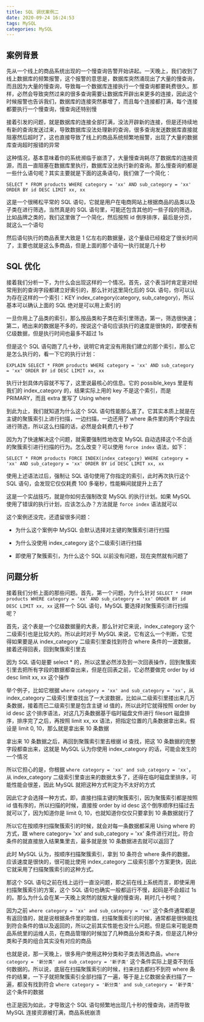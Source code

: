 ```yaml
---
title: SQL 调优案例二
date: 2020-09-24 16:24:53
tags: MySQL
categories: MySQL
---
```


## 案例背景

先从一个线上的商品系统出现的一个慢查询告警开始讲起。一天晚上，我们收到了线上数据库的频繁报警，这个报警的意思是，数据库突然涌现出了大量的慢查询，而且因为大量的慢查询，导致每一个数据库连接执行一个慢查询都要耗费很久。那样，必然会导致突然过来的很多查询需要让数据库开辟出来更多的连接，因此这个时候报警也告诉我们，数据库的连接突然暴增了，而且每个连接都打满，每个连接都要执行一个慢查询，慢查询还特别慢



接着引发的问题，就是数据库的连接全部打满，没法开辟新的连接，但是还持续地有新的查询发送过来，导致数据库没法处理新的查询，很多查询发送数据库直接就阻塞然后超时了，这也直接导致了线上的商品系统频繁地报警，出现了大量的数据库查询超时报错的异常



这种情况，基本意味着你的系统濒临于崩溃了，大量慢查询耗尽了数据库的连接资源，而且一直阻塞在数据库里执行，数据库没法执行新的查询。那么慢查询的都是一些什么语句呢？其实主要就是下面的这条语句，我们做了一个简化：

```mysql
SELECT * FROM products WHERE category = 'xx' AND sub_category = 'xx' ORDER BY id DESC LIMIT xx, xx
```



这是一个很稀松平常的 SQL 语句，它就是用户在电商网站上根据商品的品类以及子类在进行筛选，当然真是的 SQL 语句里，可能还包含其他的一些子段的筛选，比如品牌之类的，我们这里做了一个简化，然后按照 id 倒序排序，最后是分页，就这么一个语句



然后语句执行的商品表里大致是 1 亿左右的数据量，这个量级已经稳定了很长时间了，主要也就是这么多商品，但是上面的那个语句一执行就是几十秒



## SQL 优化

接着我们分析一下，为什么会出现这样的一个情况。首先，这个表当时肯定是对经常用到的查询字段都建立好索引的，那么针对这里简化后的 SQL 语句，你可以认为存在这样的一个索引：KEY index_category(category, sub_category)，所以基本可以确认上面的 SQL 绝对是可以用上索引的



一旦你用上了品类的索引，那么按品类和子类在索引里筛选，第一，筛选很快速；第二，晒出来的数据是不多的，按说这个语句应该执行的速度是很快的，即使表有亿级数据，但是执行时间也最多不超过 1s



但是这个 SQL 语句跑了几十秒，说明它肯定没有用我们建立的那个索引，那么它是怎么执行的，看一下它的执行计划：

```mysql
EXPLAIN SELECT * FROM products WHERE category = 'xx' AND sub_category = 'xx' ORDER BY id DESC LIMIT xx, xx
```



执行计划具体内容就不写了，这里说最核心的信息。它的 possible_keys 里是有我们的 index_category 的，结果实际上用的 key 不是这个索引，而是 PRIMARY，而且 extra 里写了 Using where



到此为止，我们就知道为什么这个 SQL 语句性能那么差了。它其实本质上就是在主键的聚簇索引上进行扫描，一边扫描，一边还用了 where 条件里的两个字段去进行筛选，所以这么扫描的话，必然是会耗费几十秒了



因为为了快速解决这个问题，就需要强制性地改变 MySQL 自动选择这个不合适的聚簇索引进行扫描的行为。怎么改变？可以使用 `force index` 语法，如下：

```mysql
SELECT * FROM products FORCE INDEX(index_category) WHERE category = 'xx' AND sub_category = 'xx' ORDER BY id DESC LIMIT xx, xx
```



使用上述语法过后，强制让 SQL 语句使用了你指定的索引，此时再次执行这个 SQL 语句，会发现它仅仅耗费 100 多毫秒，性能瞬间就提升上去了



这是一个实战技巧，就是你如何去强制改变 MySQL 的执行计划。如果 MySQL 使用了错误的执行计划，应该怎么办？方法就是 `force index` 语法就可以



这个案例还没完，还遗留很多问题：

- 为什么这个案例中 MySQL 会默认选择对主键的聚簇索引进行扫描

- 为什么没使用 index_category 这个二级索引进行扫描

- 即使用了聚簇索引，为什么这个 SQL 以前没有问题，现在突然就有问题了



## 问题分析

接着我们分析上面的那些问题。首先，第一个问题，为什么针对 `SELECT * FROM products WHERE category = 'xx' AND sub_category = 'xx' ORDER BY id DESC LIMIT xx, xx` 这样一个 SQL 语句，MySQL 要选择对聚簇索引进行扫描呢？



首先，这个表是一个亿级数据量的大表，那么针对它来说，index_category 这个二级索引也是比较大的。所以此时对于 MySQL 来说，它有这么一个判断，它觉得如果要是从 index_category 二级索引里查找到符合 where 条件的一波数据，接着还得回表，回到聚簇索引里去



因为 SQL 语句是要 select * 的，所以这里必然涉及到一次回表操作，回到聚簇索引里去把所有字段的数据都查出来，但是在回表之前，它必然要做完 order by id desc limit xx, xx 这个操作



举个例子，比如它根据 `where category = 'xx' and sub_category = 'xx'`，从 index_category 二级索引里查找出了一大波数据，比如从二级索引里搂出来几万条数据，接着而已二级索引里是包含主键 id 值的，所以此时它就得按照 order by id desc 这个排序语法，对这几万条数据基于临时磁盘文件进行 filesort 磁盘排序，排序完了之后，再按照 limit xx, xx 语法，把指定位置的几条数据拿出来。假设是 limit 0, 10，那么就是拿出来 10 条数据



拿出来 10 条数据之后，再回到聚簇索引里去根据 id 查找，把这 10 条数据的完整字段都查出来，这就是 MySQL 认为你使用 index_category 的话，可能会发生的一个情况



所以它担心的是，你根据 `where category = 'xx' and sub_category = 'xx'`，从 index_category 二级索引里查出来的数据太多了，还得在临时磁盘里排序，可能性能会很差，因此 MySQL 就把这种方式判定为不太好的方式



因此它才会选择一种方式，即，直接扫描主键的聚簇索引，因为聚簇索引都是按照 id 值有序的，所以扫描的时候，直接按 order by id desc 这个倒序顺序扫描过去就可以了，因为知道你是 limit 0, 10，也就知道你仅仅只要拿到 10 条数据就行了



所以它在按顺序扫描聚簇索引的时候，就会对每一条数据都采用 Using where 的方式，跟 where category= 'xx' and sub_category = 'xx' 条件进行对比，符合条件的就直接放入结果集里去，最多就是放 10 条数据进去就可以返回了



此时 MySQL 认为，按顺序扫描聚簇索引，拿到 10 条符合 where 条件的数据，应该速度是很快的，很可能比使用 index_category 二级索引那个方案更快，因此它就采用了扫描聚簇索引的这种方式。



那这个 SQL 语句之前在线上运行一直没问题，即之前在线上系统而言，即使采用扫描聚簇索引的方案，这个 SQL 语句也确实一般都运行不慢，起码是不会超过 1s 的。那么为什么会在某一天晚上突然的就报大量的慢查询，耗时几十秒呢？



因为之前 `where category = 'xx' and sub_category = 'xx'` 这个条件通常都是有返回值的，就是说根据条件里的取值，扫描聚簇索引的时候，通常都是很快能找到符合条件的值以及返回的，所以之前其实性能也没什么问题。但是后来可能是商品系统里的运维人员，在商品管理的时候加了几种商品分类和子类，但是这几种分类和子类的组合其实没有对应的商品



也就是说，那一天晚上，很多用户使用这种分类和子类去筛选商品，`where category = '新分类' and sub_category = '新子类'` 这个条件实际上是查不到任何数据的。所以说，底层在扫描聚簇索引的时候，扫来扫去都扫不到符 where 条件的结果，一下子就把聚簇索引全部扫描了一遍，等于是上亿数据全表扫描了一遍，都没有找到符合 `where category = '新分类' and sub_category = '新子类'` 这个条件的数据



也正是因为如此，才导致这个 SQL 语句频繁地出现几十秒的慢查询，进而导致 MySQL 连接资源被打满，商品系统崩溃